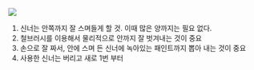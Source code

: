 
![](https://youtu.be/DDvDbKBTbic)

1. 신너는 안쪽까지 잘 스며들게 할 것. 이때 많은 양까지는 필요 없다.
2. 철브러시를 이용해서 물리적으로 안까지 잘 벗겨내는 것이 중요 
3. 손으로 잘 짜서, 안에 스며 든 신너에 녹아있는 패인트까지 뽑아 내는 것이 중요
4. 사용한 신너는 버리고 새로 1번 부터

